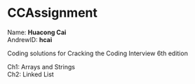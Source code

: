 # CCAssignment

Name: **Huacong Cai**<br>
AndrewID: **hcai**

Coding solutions for Cracking the Coding Interview 6th edition


Ch1: Arrays and Strings<br>
Ch2: Linked List<br>
